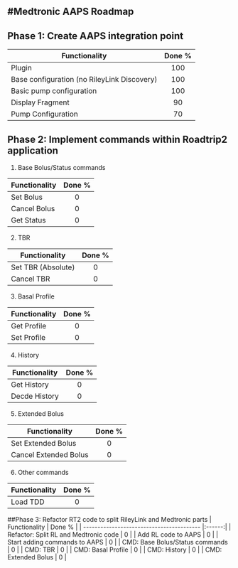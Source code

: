 #Medtronic AAPS Roadmap
------------------------

## Phase 1: Create AAPS integration point 
| Functionality                             | Done % |
| ----------------------------------------- |:------:|
| Plugin 									|  100   |
| Base configuration (no RileyLink Discovery) 		|  100   |
| Basic pump configuration 									|  100   |
| Display Fragment 									|  90   |
| Pump Configuration								|  70   |




## Phase 2: Implement commands within Roadtrip2 application
1. Base Bolus/Status commands

| Functionality                             | Done % |
| ----------------------------------------- |:------:|
| Set Bolus									|  0   |
| Cancel Bolus		|  0   |
| Get Status 									|  0   |

2. TBR 

| Functionality  | Done % |
| --- |:------:|
| Set TBR (Absolute)		|  0   |
| Cancel TBR		|  0   |


3. Basal Profile

| Functionality                             | Done % |
| ----------------------------------------- |:------:|
| Get Profile									|  0   |
| Set Profile		|  0   |

4. History

| Functionality                             | Done % |
| ----------------------------------------- |:------:|
| Get History									|  0   |
| Decde History		|  0   |

5. Extended Bolus

| Functionality                             | Done % |
| ----------------------------------------- |:------:|
| Set Extended Bolus									|  0   |
| Cancel Extended Bolus		|  0   |


6. Other commands

| Functionality                             | Done % |
| ----------------------------------------- |:------:|
| Load TDD		|  0   |



##Phase 3: Refactor RT2 code to split RileyLink and Medtronic parts
| Functionality                             | Done % |
| ----------------------------------------- |:------:|
| Refactor: Split RL and Medtronic code		|  0   |
| Add RL code to AAPS 		|  0   |
| Start adding commands to AAPS		|  0   |
| CMD: Base Bolus/Status commands	|  0   |
| CMD: TBR	|  0   |
| CMD: Basal Profile	|  0   |
| CMD: History	|  0   |
| CMD: Extended Bolus	|  0   |


   
